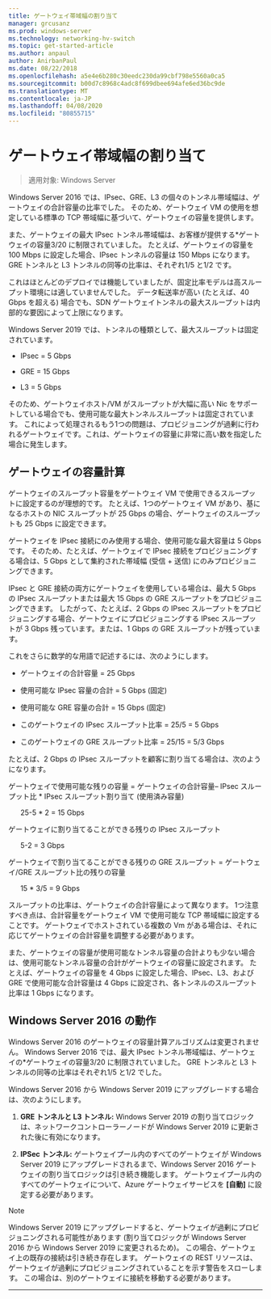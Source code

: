 ```yaml
---
title: ゲートウェイ帯域幅の割り当て
manager: grcusanz
ms.prod: windows-server
ms.technology: networking-hv-switch
ms.topic: get-started-article
ms.author: anpaul
author: AnirbanPaul
ms.date: 08/22/2018
ms.openlocfilehash: a5e4e6b280c30eedc230da99cbf798e5560a0ca5
ms.sourcegitcommit: b00d7c8968c4adc8f699dbee694afe6ed36bc9de
ms.translationtype: MT
ms.contentlocale: ja-JP
ms.lasthandoff: 04/08/2020
ms.locfileid: "80855715"
---
```

# <a name="gateway-bandwidth-allocation"></a>ゲートウェイ帯域幅の割り当て

>適用対象: Windows Server

Windows Server 2016 では、IPsec、GRE、L3 の個々のトンネル帯域幅は、ゲートウェイの合計容量の比率でした。 そのため、ゲートウェイ VM の使用を想定している標準の TCP 帯域幅に基づいて、ゲートウェイの容量を提供します。

また、ゲートウェイの最大 IPsec トンネル帯域幅は、お客様が提供する\*ゲートウェイの容量3/20 に制限されていました。 たとえば、ゲートウェイの容量を 100 Mbps に設定した場合、IPsec トンネルの容量は 150 Mbps になります。 GRE トンネルと L3 トンネルの同等の比率は、それぞれ1/5 と1/2 です。

これはほとんどのデプロイでは機能していましたが、固定比率モデルは高スループット環境には適していませんでした。 データ転送率が高い (たとえば、40 Gbps を超える) 場合でも、SDN ゲートウェイトンネルの最大スループットは内部的な要因によって上限になります。

Windows Server 2019 では、トンネルの種類として、最大スループットは固定されています。

-   IPsec = 5 Gbps

-   GRE = 15 Gbps

-   L3 = 5 Gbps

そのため、ゲートウェイホスト/VM がスループットが大幅に高い Nic をサポートしている場合でも、使用可能な最大トンネルスループットは固定されています。 これによって処理されるもう1つの問題は、プロビジョニングが過剰に行われるゲートウェイです。これは、ゲートウェイの容量に非常に高い数を指定した場合に発生します。

## <a name="gateway-capacity-calculation"></a>ゲートウェイの容量計算

ゲートウェイのスループット容量をゲートウェイ VM で使用できるスループットに設定するのが理想的です。 たとえば、1つのゲートウェイ VM があり、基になるホストの NIC スループットが 25 Gbps の場合、ゲートウェイのスループットも 25 Gbps に設定できます。

ゲートウェイを IPsec 接続にのみ使用する場合、使用可能な最大容量は 5 Gbps です。 そのため、たとえば、ゲートウェイで IPsec 接続をプロビジョニングする場合は、5 Gbps として集約された帯域幅 (受信 + 送信) にのみプロビジョニングできます。

IPsec と GRE 接続の両方にゲートウェイを使用している場合は、最大 5 Gbps の IPsec スループットまたは最大 15 Gbps の GRE スループットをプロビジョニングできます。 したがって、たとえば、2 Gbps の IPsec スループットをプロビジョニングする場合、ゲートウェイにプロビジョニングする IPsec スループットが 3 Gbps 残っています。または、1 Gbps の GRE スループットが残っています。

これをさらに数学的な用語で記述するには、次のようにします。

- ゲートウェイの合計容量 = 25 Gbps

- 使用可能な IPsec 容量の合計 = 5 Gbps (固定)

- 使用可能な GRE 容量の合計 = 15 Gbps (固定)

- このゲートウェイの IPsec スループット比率 = 25/5 = 5 Gbps

- このゲートウェイの GRE スループット比率 = 25/15 = 5/3 Gbps

たとえば、2 Gbps の IPsec スループットを顧客に割り当てる場合は、次のようになります。

ゲートウェイで使用可能な残りの容量 = ゲートウェイの合計容量– IPsec スループット比 * IPsec スループット割り当て (使用済み容量)

&nbsp;&nbsp;&nbsp;&nbsp;&nbsp;&nbsp;25-5 * 2 = 15 Gbps

ゲートウェイに割り当てることができる残りの IPsec スループット 

&nbsp;&nbsp;&nbsp;&nbsp;&nbsp;&nbsp;5-2 = 3 Gbps

ゲートウェイで割り当てることができる残りの GRE スループット = ゲートウェイ/GRE スループット比の残りの容量 

&nbsp;&nbsp;&nbsp;&nbsp;&nbsp;&nbsp;15 * 3/5 = 9 Gbps

スループットの比率は、ゲートウェイの合計容量によって異なります。 1つ注意すべき点は、合計容量をゲートウェイ VM で使用可能な TCP 帯域幅に設定することです。 ゲートウェイでホストされている複数の Vm がある場合は、それに応じてゲートウェイの合計容量を調整する必要があります。

また、ゲートウェイの容量が使用可能なトンネル容量の合計よりも少ない場合は、使用可能なトンネル容量の合計がゲートウェイの容量に設定されます。 たとえば、ゲートウェイの容量を 4 Gbps に設定した場合、IPsec、L3、および GRE で使用可能な合計容量は 4 Gbps に設定され、各トンネルのスループット比率は 1 Gbps になります。

## <a name="windows-server-2016-behavior"></a>Windows Server 2016 の動作

Windows Server 2016 のゲートウェイの容量計算アルゴリズムは変更されません。 Windows Server 2016 では、最大 IPsec トンネル帯域幅は、ゲートウェイの\*ゲートウェイの容量3/20 に制限されていました。 GRE トンネルと L3 トンネルの同等の比率はそれぞれ1/5 と1/2 でした。

Windows Server 2016 から Windows Server 2019 にアップグレードする場合は、次のようにします。

1.  **GRE トンネルと L3 トンネル:** Windows Server 2019 の割り当てロジックは、ネットワークコントローラーノードが Windows Server 2019 に更新された後に有効になります。

2.  **IPSec トンネル:** ゲートウェイプール内のすべてのゲートウェイが Windows Server 2019 にアップグレードされるまで、Windows Server 2016 ゲートウェイの割り当てロジックは引き続き機能します。 ゲートウェイプール内のすべてのゲートウェイについて、Azure ゲートウェイサービスを **[自動]** に設定する必要があります。

>[!NOTE]
>Windows Server 2019 にアップグレードすると、ゲートウェイが過剰にプロビジョニングされる可能性があります (割り当てロジックが Windows Server 2016 から Windows Server 2019 に変更されるため)。 この場合、ゲートウェイ上の既存の接続は引き続き存在します。 ゲートウェイの REST リソースは、ゲートウェイが過剰にプロビジョニングされていることを示す警告をスローします。 この場合は、別のゲートウェイに接続を移動する必要があります。

---